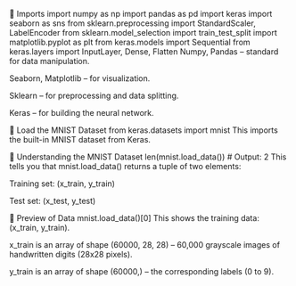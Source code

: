 🔹 Imports
import numpy as np
import pandas as pd
import keras
import seaborn as sns
from sklearn.preprocessing import StandardScaler, LabelEncoder
from sklearn.model_selection import train_test_split
import matplotlib.pyplot as plt
from keras.models import Sequential
from keras.layers import InputLayer, Dense, Flatten
Numpy, Pandas – standard for data manipulation.

Seaborn, Matplotlib – for visualization.

Sklearn – for preprocessing and data splitting.

Keras – for building the neural network.

🔹 Load the MNIST Dataset
from keras.datasets import mnist
This imports the built-in MNIST dataset from Keras.

🔹 Understanding the MNIST Dataset
len(mnist.load_data())  # Output: 2
This tells you that mnist.load_data() returns a tuple of two elements:

Training set: (x_train, y_train)

Test set: (x_test, y_test)

🔹 Preview of Data
mnist.load_data()[0]
This shows the training data: (x_train, y_train).

x_train is an array of shape (60000, 28, 28) – 60,000 grayscale images of handwritten digits (28x28 pixels).

y_train is an array of shape (60000,) – the corresponding labels (0 to 9).

